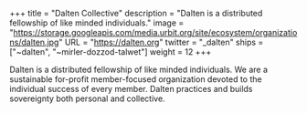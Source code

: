 +++
title = "Dalten Collective"
description = "Dalten is a distributed fellowship of like minded individuals."
image = "https://storage.googleapis.com/media.urbit.org/site/ecosystem/organizations/dalten.jpg"
URL = "https://dalten.org"
twitter = "_dalten"
ships = ["~dalten", "~mirler-dozzod-talwet"]
weight = 12
+++

Dalten is a distributed fellowship of like minded individuals. We are a sustainable for-profit member-focused organization devoted to the individual success of every member. Dalten practices and builds sovereignty both personal and collective.
